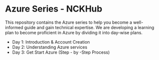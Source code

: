 # Azure Series - NCKHub
This repository contains the Azure series to help you become a well-informed guide and gain technical expertise. We are developing a learning plan to become proficient in Azure by dividing it into day-wise plans.
- Day 1: Introduction & Account Creation
- Day 2: Understanding Azure services
- Day 3: Get Start Azure (Step - by -Step Process)

